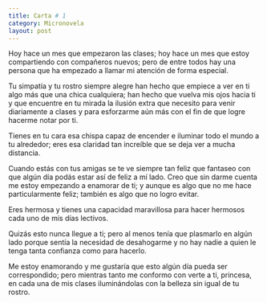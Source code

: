 ```yaml
---
title: Carta # 1
category: Micronovela
layout: post
---
```


Hoy hace un mes que empezaron las clases; hoy hace un mes que estoy compartiendo con compañeros nuevos; pero de entre todos hay una persona que ha empezado a llamar mi atención de forma especial.

Tu simpatía y tu rostro siempre alegre han hecho que empiece a ver en ti algo más que una chica cualquiera; han hecho que vuelva mis ojos hacia ti y que encuentre en tu mirada la ilusión extra que necesito para venir diariamente a clases y para esforzarme aún más con el fin de que logre hacerme notar por ti.

Tienes en tu cara esa chispa capaz de encender e iluminar todo el mundo a tu alrededor; eres esa claridad tan increíble que se deja ver a mucha distancia.

Cuando estás con tus amigas se te ve siempre tan feliz que fantaseo con que algún día podás estar así de feliz a mí lado. Creo que sin darme cuenta me estoy empezando a enamorar de ti; y aunque es algo que no me hace particularmente feliz; también es algo que no logro evitar.

Eres hermosa y tienes una capacidad maravillosa para hacer hermosos cada uno de mis días lectivos.

Quizás esto nunca llegue a ti; pero al menos tenía que plasmarlo en algún lado porque sentía la necesidad de desahogarme y no hay nadie a quien le tenga tanta confianza como para hacerlo.

Me estoy enamorando y me gustaría que esto algún día pueda ser correspondido; pero mientras tanto me conformo con verte a ti, princesa, en cada una de mis clases iluminándolas con la belleza sin igual de tu rostro.
